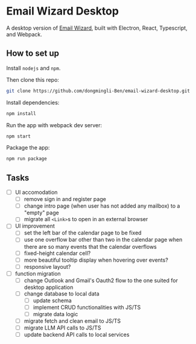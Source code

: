 # Email Wizard Desktop

A desktop version of [Email Wizard](https://github.com/dongmingli-Ben/email-wizard), built with Electron, React, Typescript, and Webpack.

## How to set up

Install `nodejs` and `npm`.

Then clone this repo:

```bash
git clone https://github.com/dongmingli-Ben/email-wizard-desktop.git
```

Install dependencies:

```bash
npm install
```

Run the app with webpack dev server:

```bash
npm start
```

Package the app:

```bash
npm run package
```

## Tasks

- [ ] UI accomodation
  - [ ] remove sign in and register page
  - [ ] change intro page (when user has not added any mailbox) to a "empty" page
  - [ ] migrate all `<Link>`s to open in an external browser
- [ ] UI improvement
  - [ ] set the left bar of the calendar page to be fixed
  - [ ] use one overflow bar other than two in the calendar page when there are so many events that the calendar overflows
  - [ ] fixed-height calendar cell?
  - [ ] more beautiful tooltip display when hovering over events?
  - [ ] responsive layout?
- [ ] function migration
  - [ ] change Outlook and Gmail's Oauth2 flow to the one suited for desktop application
  - [ ] change database to local data
    - [ ] update schema
    - [ ] implement CRUD functionalities with JS/TS
    - [ ] migrate data logic
  - [ ] migrate fetch and clean email to JS/TS
  - [ ] migrate LLM API calls to JS/TS
  - [ ] update backend API calls to local services
